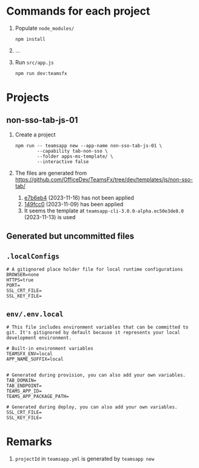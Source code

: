 # Commands for each project

1. Populate `node_modules/`

       npm install

1. ...

1. Run `src/app.js`

       npm run dev:teamsfx


# Projects

## non-sso-tab-js-01

1. Create a project

       npm run -- teamsapp new --app-name non-sso-tab-js-01 \
               --capability tab-non-sso \
               --folder apps-ms-template/ \
               --interactive false

1. The files are generated from https://github.com/OfficeDev/TeamsFx/tree/dev/templates/js/non-sso-tab/
    1. [e7b6eb4](https://github.com/OfficeDev/TeamsFx/commit/e7b6eb4aae11e12c5e0b7c007c18f7e0700f13b9) (2023-11-16) has not been applied
    1. [149fcc0](https://github.com/OfficeDev/TeamsFx/commit/149fcc03572b6f7b244f3b1f9ba92c4e66df3e00) (2023-11-09) has been applied
    1. It seems the template at `teamsapp-cli-3.0.0-alpha.ec50e3de8.0` (2023-11-13) is used

## Generated but uncommitted files

## `.localConfigs`

    # A gitignored place holder file for local runtime configurations
    BROWSER=none
    HTTPS=true
    PORT=
    SSL_CRT_FILE=
    SSL_KEY_FILE=

## `env/.env.local`

    # This file includes environment variables that can be committed to git. It's gitignored by default because it represents your local development environment.

    # Built-in environment variables
    TEAMSFX_ENV=local
    APP_NAME_SUFFIX=local


    # Generated during provision, you can also add your own variables.
    TAB_DOMAIN=
    TAB_ENDPOINT=
    TEAMS_APP_ID=
    TEAMS_APP_PACKAGE_PATH=

    # Generated during deploy, you can also add your own variables.
    SSL_CRT_FILE=
    SSL_KEY_FILE=


# Remarks

1. `projectId` in `teamsapp.yml` is generated by `teamsapp new`
